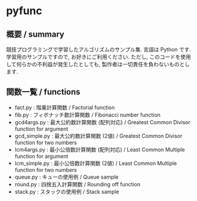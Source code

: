 # pyfunc

## 概要 / summary

競技プログラミングで学習したアルゴリズムのサンプル集.
言語は Python です. 学習用のサンプルですので, お好きにご利用ください.  ただし, このコードを使用して何らかの不利益が発生したとしても, 製作者は一切責任を負わないものとします.

## 関数一覧 / functions

* fact.py       :   階乗計算関数 / Factorial function
* fib.py        :   フィボナッチ数計算関数 / Fibonacci number function
* gcd4args.py   :   最大公約数計算関数 (配列対応) / Greatest Common Divisor function for argument
* gcd_simple.py :   最大公約数計算関数 (2値) / Greatest Common Divisor function for two numbers
* lcm4args.py   :   最小公倍数計算関数 (配列対応) / Least Common Multiple function for argument
* lcm_simple.py :   最小公倍数計算関数 (2値) / Least Common Multiple function for two numbers
* queue.py      :   キューの使用例 / Queue sample
* round.py      :   四捨五入計算関数 / Rounding off function
* stack.py      :   スタックの使用例 / Stack sample